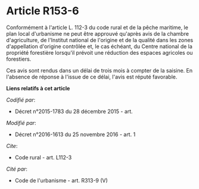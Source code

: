 # Article R153-6

Conformément à l'article L. 112-3 du code rural et de la pêche maritime, le plan local d'urbanisme ne peut être approuvé
qu'après avis de la chambre d'agriculture, de l'Institut national de l'origine et de la qualité dans les zones d'appellation
d'origine contrôlée et, le cas échéant, du Centre national de la propriété forestière lorsqu'il prévoit une réduction des
espaces agricoles ou forestiers.

Ces avis sont rendus dans un délai de trois mois à compter de la saisine. En l'absence de réponse à l'issue de ce délai,
l'avis est réputé favorable.

**Liens relatifs à cet article**

_Codifié par_:

  - Décret n°2015-1783 du 28 décembre 2015 - art.

_Modifié par_:

  - Décret n°2016-1613 du 25 novembre 2016 - art. 1

_Cite_:

  - Code rural - art. L112-3

_Cité par_:

  - Code de l'urbanisme - art. R313-9 (V)
